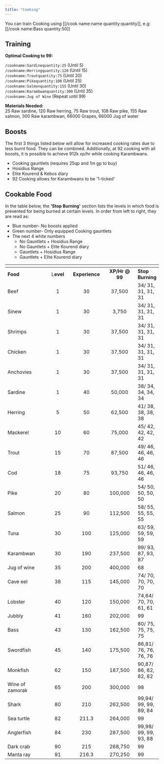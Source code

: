 ```yaml
---
title: "Cooking"
---
```


You can train Cooking using [[/cook name\:name quantity\:quantity]], e.g: [[/cook name\:Bass quantity\:50]]

## Training

**Optimal Cooking to 99:**

`/cookname:Sardinequantity:25` (Until 5)\
`/cookname:Herringquantity:120` (Until 15)\
`/cookname:Troutquantity:75` (Until 20)\
`/cookname:Pikequantity:108` (Until 25) \
`/cookname:Salmonquantity:155` (Until 30) \
`/cookname:Karambwanquantity:300` (Until 35) \
`/cookname:Jug of Wine` (Repeat until 99)

**Materials Needed:**\
25 Raw sardine, 120 Raw herring, 75 Raw trout, 108 Raw pike, 155 Raw salmon, 300 Raw karambwan, 66000 Grapes, 66000 Jug of water

## Boosts

The first 3 things listed below will allow for increased cooking rates due to less burnt food. They can be combined. Additionally, at 92 cooking with all boosts, it is possible to achieve 912k xp/hr while cooking Karambwans.

- Cooking gauntlets (requires 25qp and 1m gp to buy)
- Hosidius Range
- Elite Kourend & Kebos diary
- 92 Cooking allows for Karambwans to be '1-ticked'

## Cookable Food

In the table below, the **'Stop Burning'** section lists the levels in which food is prevented for being burned at certain levels. In order from left to right, they are read as:

- Blue number- No boosts applied
- Green number- Only equipped Cooking gauntlets
- The next 4 white numbers
  - No Gauntlets + Hosidius Range
  - No Gauntlets + Elite Kourend diary
  - Gauntlets + Hosidius Range
  - Gauntlets + Elite Kourend diary

<table data-header-hidden><thead><tr><th width="189"></th><th width="95" align="center"></th><th width="124" align="center"></th><th width="133" align="center"></th><th></th></tr></thead><tbody><tr><td><strong>Food</strong></td><td align="center">L<strong>evel</strong></td><td align="center"><strong>Experience</strong></td><td align="center"><strong>XP/Hr @ 99</strong></td><td><strong>Stop Burning</strong></td></tr><tr><td>Beef</td><td align="center">1</td><td align="center">30</td><td align="center">37,500</td><td>34/ 31, 31, 31, 31</td></tr><tr><td>Sinew</td><td align="center">1</td><td align="center">30</td><td align="center">3,750</td><td>34/ 31, 31, 31, 31</td></tr><tr><td>Shrimps</td><td align="center">1</td><td align="center">30</td><td align="center">37,500</td><td>34/ 31, 31, 31, 31</td></tr><tr><td>Chicken</td><td align="center">1</td><td align="center">30</td><td align="center">37,500</td><td>34/ 31, 31, 31, 31</td></tr><tr><td>Anchovies</td><td align="center">1</td><td align="center">30</td><td align="center">37,500</td><td>34/ 31, 31, 31, 31</td></tr><tr><td>Sardine</td><td align="center">1</td><td align="center">40</td><td align="center">50,000</td><td>38/ 34, 34, 34, 34</td></tr><tr><td>Herring</td><td align="center">5</td><td align="center">50</td><td align="center">62,500</td><td>41/ 38, 38, 38, 38</td></tr><tr><td>Mackerel</td><td align="center">10</td><td align="center">60</td><td align="center">75,000</td><td>45/ 42, 42, 42, 42</td></tr><tr><td>Trout</td><td align="center">15</td><td align="center">70</td><td align="center">87,500</td><td>49/ 46, 46, 46, 46</td></tr><tr><td>Cod</td><td align="center">18</td><td align="center">75</td><td align="center">93,750</td><td>51/ 46, 46, 46, 46</td></tr><tr><td>Pike</td><td align="center">20</td><td align="center">80</td><td align="center">100,000</td><td>54/ 50, 50, 50, 50</td></tr><tr><td>Salmon</td><td align="center">25</td><td align="center">90</td><td align="center">112,500</td><td>58/ 55, 55, 55, 55</td></tr><tr><td>Tuna</td><td align="center">30</td><td align="center">100</td><td align="center">125,000</td><td>63/ 59, 59, 59, 59</td></tr><tr><td>Karambwan</td><td align="center">30</td><td align="center">190</td><td align="center">237,500</td><td>99/ 93, 87, 93, 87</td></tr><tr><td>Jug of wine</td><td align="center">35</td><td align="center">200</td><td align="center">400,000</td><td>68</td></tr><tr><td>Cave eel</td><td align="center">38</td><td align="center">115</td><td align="center">145,000</td><td>74/ 70, 70, 70, 70</td></tr><tr><td>Lobster</td><td align="center">40</td><td align="center">120</td><td align="center">150,000</td><td>74,64/ 70, 70, 61, 61</td></tr><tr><td>Jubbly</td><td align="center">41</td><td align="center">160</td><td align="center">202,000</td><td>99</td></tr><tr><td>Bass</td><td align="center">43</td><td align="center">130</td><td align="center">162,500</td><td>80/ 75, 75, 75, 75</td></tr><tr><td>Swordfish</td><td align="center">45</td><td align="center">140</td><td align="center">175,500</td><td>86,81/ 76, 76, 76, 76</td></tr><tr><td>Monkfish</td><td align="center">62</td><td align="center">150</td><td align="center">187,500</td><td>90,87/ 86, 82, 82, 82</td></tr><tr><td>Wine of zamorak</td><td align="center">65</td><td align="center">200</td><td align="center">300,000</td><td>98</td></tr><tr><td>Shark</td><td align="center">80</td><td align="center">210</td><td align="center">262,500</td><td>99,94/ 99, 99, 89, 84</td></tr><tr><td>Sea turtle</td><td align="center">82</td><td align="center">211.3</td><td align="center">264,000</td><td>99</td></tr><tr><td>Anglerfish</td><td align="center">84</td><td align="center">230</td><td align="center">287,500</td><td>99,98/ 99, 99, 93, 88</td></tr><tr><td>Dark crab</td><td align="center">90</td><td align="center">215</td><td align="center">268,750</td><td>99</td></tr><tr><td>Manta ray</td><td align="center">91</td><td align="center">216.3</td><td align="center">270,250</td><td>99</td></tr></tbody></table>
